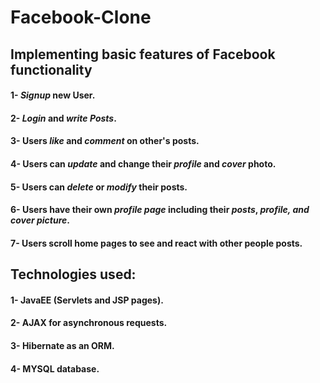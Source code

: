 # Facebook-Clone
## Implementing basic features of Facebook functionality
 #### 1- ***Signup*** new User.
 #### 2- ***Login*** and ***write Posts***.
 #### 3- Users ***like*** and ***comment*** on other's posts.
 #### 4- Users can ***update*** and change their ***profile*** and ***cover*** photo.
 #### 5- Users can ***delete*** or ***modify*** their posts.
 #### 6- Users have their own ***profile page*** including their ***posts***, ***profile, and cover picture***.
 #### 7- Users scroll home pages to see and react with other people posts.


## Technologies used:
 #### 1- JavaEE (Servlets and JSP pages).
 #### 2- AJAX for asynchronous requests.
 #### 3- Hibernate as an ORM.
 #### 4- MYSQL database.
